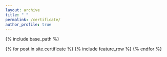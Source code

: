 ```yaml
---
layout: archive
title: " "
permalink: /certificate/
author_profile: true
---
```


{% include base_path %}


{% for post in site.certificate %}
  {% include feature_row %}
{% endfor %}
